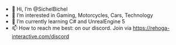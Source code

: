 - 👋 Hi, I’m @SichelBichel
- 👀 I’m interested in Gaming, Motorcycles, Cars, Technology
- 🌱 I’m currently learning C# and UnrealEngine 5
- 📫 How to reach me best: on our discord. Join via https://rehoga-interactive.com/discord

<!---
SichelBichel/SichelBichel is a ✨ special ✨ repository because its `README.md` (this file) appears on your GitHub profile.
You can click the Preview link to take a look at your changes.
--->
